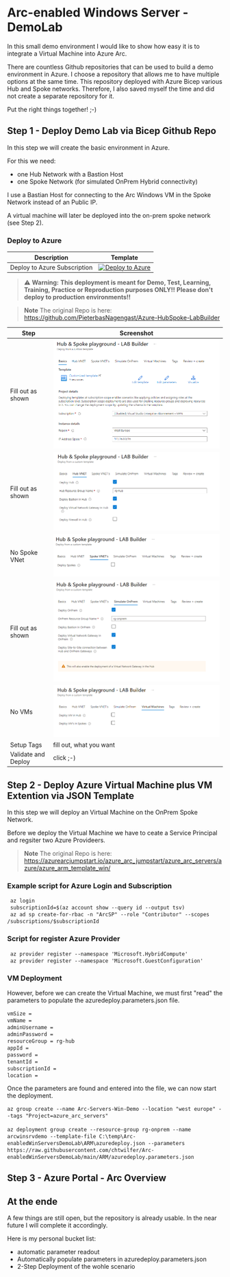 # Arc-enabled Windows Server - DemoLab
In this small demo environment I would like to show how easy it is to integrate a Virtual Machine into Azure Arc.

There are countless Github repositories that can be used to build a demo environment in Azure. I choose a repository that allows me to have multiple options at the same time. This repository deployed with Azure Bicep various Hub and Spoke networks. Therefore, I also saved myself the time and did not create a separate repository for it.

Put the right things together! ;-)


## Step 1 - Deploy Demo Lab via Bicep Github Repo
In this step we will create the basic environment in Azure. 

For this we need:
- one Hub Network with a Bastion Host
- one Spoke Network (for simulated OnPrem Hybrid connectivity)

I use a Bastian Host for connecting to the Arc Windows VM in the Spoke Network instead of an Public IP.

A virtual machine will later be deployed into the on-prem spoke network (see Step 2).


### Deploy to Azure

| Description | Template |
|---|---|
| Deploy to Azure Subscription |[![Deploy to Azure](https://aka.ms/deploytoazurebutton)](https://portal.azure.com/#blade/Microsoft_Azure_CreateUIDef/CustomDeploymentBlade/uri/https%3A%2F%2Fraw.githubusercontent.com%2FPieterbasNagengast%2FAzure-HubSpoke-LabBuilder%2Fmain%2FARM%2Fmain.json/uiFormDefinitionUri/https%3A%2F%2Fraw.githubusercontent.com%2FPieterbasNagengast%2FAzure-HubSpoke-LabBuilder%2Fmain%2FuiDefinition.json)|

> :warning: **Warning:**
> **This deployment is meant for Demo, Test, Learning, Training, Practice or Reproduction purposes ONLY!!**
> **Please don't deploy to production environments!!**

> **Note**
> The original Repo is here: https://github.com/PieterbasNagengast/Azure-HubSpoke-LabBuilder


|Step|Screenshot|
|-|-|
|Fill out as shown|![Step1](images/HubandSpokeBasisc_1.PNG)|
|Fill out as shown|![Step2](images/HubVNet_2.PNG)|
|No Spoke VNet|![Step3](images/SpokeVNet_3.PNG)|
|Fill out as shown|![Step4](images/OnPremVNet_.PNG)|
|No VMs|![Step4](images/VirtualMachines_5.PNG)|
|Setup Tags|fill out, what you want|
|Validate and Deploy|click ;-)|



## Step 2 - Deploy Azure Virtual Machine plus VM Extention via JSON Template

In this step we will deploy an Virtual Machine on the OnPrem Spoke Network. 

Before we deploy the Virtual Machine we have to ceate a Service Principal and regsiter two Azure Provideers.

> **Note**
> The original Repo is here: https://azurearcjumpstart.io/azure_arc_jumpstart/azure_arc_servers/azure/azure_arm_template_win/


### Example script for Azure Login and Subscription
``` 
 az login
 subscriptionId=$(az account show --query id --output tsv)
 az ad sp create-for-rbac -n "ArcSP" --role "Contributor" --scopes /subscriptions/$subscriptionId
```

### Script for register Azure Provider
```  
 az provider register --namespace 'Microsoft.HybridCompute'
 az provider register --namespace 'Microsoft.GuestConfiguration'
``` 

### VM Deployment
However, before we can create the Virtual Machine, we must first "read" the parameters to populate the azuredeploy.parameters.json file.

```
vmSize =
vmName =
adminUsername =
adminPassword =
resourceGroup = rg-hub
appId =
password =
tenantId =
subscriptionId =
location =
```

Once the parameters are found and entered into the file, we can now start the deployment.

```
az group create --name Arc-Servers-Win-Demo --location "west europe" --tags "Project=azure_arc_servers"

az deployment group create --resource-group rg-onprem --name arcwinsrvdemo --template-file C:\temp\Arc-enabledWinServersDemoLab\ARM\azuredeploy.json --parameters https://raw.githubusercontent.com/chtwilfer/Arc-enabledWinServersDemoLab/main/ARM/azuredeploy.parameters.json
```

## Step 3 - Azure Portal - Arc Overview


## At the ende
A few things are still open, but the repository is already usable. In the near future I will complete it accordingly.

Here is my personal bucket list:
- automatic parameter readout
- Automatically populate parameters in azuredeploy.parameters.json
- 2-Step Deployment of the wohle scenario
